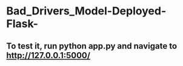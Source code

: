 # Bad_Drivers_Model-Deployed-Flask-
## To test it, run python app.py and navigate to http://127.0.0.1:5000/
